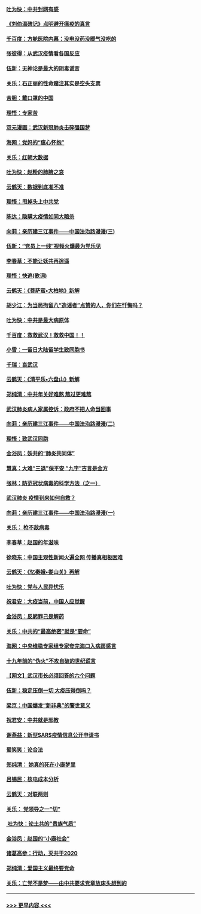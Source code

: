 #### [吐为快：中共封网有感](../pages/nsc993/n11852575.md?t=02081011) 
#### [《刘伯温碑记》点明避开瘟疫的真言](../pages/nsc993/n11852128.md?t=02081011) 
#### [千百度：方舱医院内幕：没电没药没暖气没吃的](../pages/nsc993/n11850211.md?t=02081011) 
#### [张彼得：从武汉疫情看各国反应](../pages/nsc993/n11850102.md?t=02081011) 
#### [伍新：无神论是最大的阴毒谎言](../pages/nsc993/n11846129.md?t=02081011) 
#### [关乐：石正丽的性命赌注其实是空头支票](../pages/nsc993/n11846109.md?t=02081011) 
#### [苦胆：戴口罩的中国](../pages/nsc993/n11845576.md?t=02081011) 
#### [理悟：专家苦](../pages/nsc993/n11845564.md?t=02081011) 
#### [双元漫画：武汉新冠肺炎击碎强国梦](../pages/nsc993/n11843320.md?t=02081011) 
#### [海网：党妈的“瘟心怀抱”](../pages/nsc993/n11840740.md?t=02081011) 
#### [关乐：红朝大数据](../pages/nsc993/n11840675.md?t=02081011) 
#### [吐为快：赵粉的肺腑之哀](../pages/nsc993/n11840618.md?t=02081011) 
#### [云鹤天：数据到底准不准](../pages/nsc993/n11840325.md?t=02081011) 
#### [理悟：甩掉头上中共党](../pages/nsc993/n11838826.md?t=02081011) 
#### [陈达：隐瞒大疫情如同大暗杀](../pages/nsc993/n11838771.md?t=02081011) 
#### [向莉：亲历建三江事件——中国法治路漫漫(三)](../pages/nsc993/n11831825.md?t=02081011) 
#### [伍新：“党员上一线”视频火爆最为党乐见](../pages/nsc993/n11838200.md?t=02081011) 
#### [李春草：不能让妖共再逍遥](../pages/nsc993/n11838102.md?t=02081011) 
#### [理悟：快逃(歌词)](../pages/nsc993/n11838083.md?t=02081011) 
#### [云鹤天：《菩萨蛮▪大柏地》新解](../pages/nsc993/n11838059.md?t=02081011) 
#### [胡少江：为当局拘留八“造谣者”点赞的人，你们在忏悔吗？](../pages/nsc993/n11836801.md?t=02081011) 
#### [吐为快：中共是最大病原体](../pages/nsc993/n11836748.md?t=02081011) 
#### [千百度：救救武汉！救救中国！！](../pages/nsc993/n11836145.md?t=02081011) 
#### [小雪：一留日大陆留学生致同胞书](../pages/nsc993/n11834624.md?t=02081011) 
#### [千瑞：哀武汉](../pages/nsc993/n11833647.md?t=02081011) 
#### [云鹤天：《清平乐▪六盘山》新解](../pages/nsc993/n11833611.md?t=02081011) 
#### [郑纯清：中共年关好难熬 熬过更难熬](../pages/nsc993/n11833489.md?t=02081011) 
#### [武汉肺炎病人家属控诉：政府不把人命当回事](../pages/nsc993/n11833205.md?t=02081011) 
#### [向莉：亲历建三江事件——中国法治路漫漫(二)](../pages/nsc993/n11829102.md?t=02081011) 
#### [理悟：致武汉同胞](../pages/nsc993/n11831522.md?t=02081011) 
#### [金浴凤：妖共的“肺炎共同体”](../pages/nsc993/n11829448.md?t=02081011) 
#### [慧真：大难“三退”保平安 “九字”吉言是金方](../pages/nsc993/n11829501.md?t=02081011) 
#### [张林：防范冠状病毒的科学方法（之一）](../pages/nsc993/n11828618.md?t=02081011) 
#### [武汉肺炎 疫情到来如何自救？](../pages/nsc993/n11827632.md?t=02081011) 
#### [向莉：亲历建三江事件——中国法治路漫漫(一)](../pages/nsc993/n11827190.md?t=02081011) 
#### [关乐： 枪不敌病毒](../pages/nsc993/n11826746.md?t=02081011) 
#### [李春草：赵国的年滋味](../pages/nsc993/n11826321.md?t=02081011) 
#### [徐晓东：中国主观性新闻火遍全网 传播真相极困难](../pages/nsc993/n11826508.md?t=02081011) 
#### [云鹤天：《忆秦娥▪娄山关》再解](../pages/nsc993/n11824682.md?t=02081011) 
#### [吐为快：党与人民异忧乐](../pages/nsc993/n11824660.md?t=02081011) 
#### [祝君安：大疫当前，中国人应觉醒](../pages/nsc993/n11821946.md?t=02081011) 
#### [金浴凤：反躬罪己是解药](../pages/nsc993/n11820280.md?t=02081011) 
#### [关乐：中共的“最高绝密”就是“要命”](../pages/nsc993/n11816946.md?t=02081011) 
#### [海网：中央维稳专家组专家夸完海口入病房感言](../pages/nsc993/n11815138.md?t=02081011) 
#### [十九年前的“伪火”不攻自破的世纪谎言](../pages/nsc993/n11813238.md?t=02081011) 
#### [【网文】武汉市长必须回答的六个问题](../pages/nsc993/n11813848.md?t=02081011) 
#### [伍新：稳定压倒一切 大疫压得倒吗？](../pages/nsc993/n11812634.md?t=02081011) 
#### [梁京：中国爆发“新非典”的警世意义](../pages/nsc993/n11812554.md?t=02081011) 
#### [祝君安：中共就是邪教](../pages/nsc993/n11812431.md?t=02081011) 
#### [谢燕益：新型SARS疫情信息公开申请书](../pages/nsc993/n11808840.md?t=02081011) 
#### [蜀笑笑：论合法](../pages/nsc993/n11808064.md?t=02081011) 
#### [郑纯清： 她真的死在小康梦里](../pages/nsc993/n11806623.md?t=02081011) 
#### [吕锡民：核电成本分析](../pages/nsc993/n11806284.md?t=02081011) 
#### [云鹤天：对联两则](../pages/nsc993/n11805957.md?t=02081011) 
#### [关乐： 党领导之一“切”](../pages/nsc993/n11804505.md?t=02081011) 
#### [ 吐为快：论土共的“贵族气质”](../pages/nsc993/n11804490.md?t=02081011) 
#### [金浴凤：赵国的“小康社会”](../pages/nsc993/n11804452.md?t=02081011) 
#### [诸葛高参：行动，灭共于2020](../pages/nsc993/n11804120.md?t=02081011) 
#### [郑纯清：爱国主义最终要党命](../pages/nsc993/n11802197.md?t=02081011) 
#### [关乐：亡党不是梦——由中共要求党章放床头想到的](../pages/nsc993/n11802156.md?t=02081011) 

----
#### [ >>> 更早内容 <<< ](../indexes/nsc993-earlier.md)

